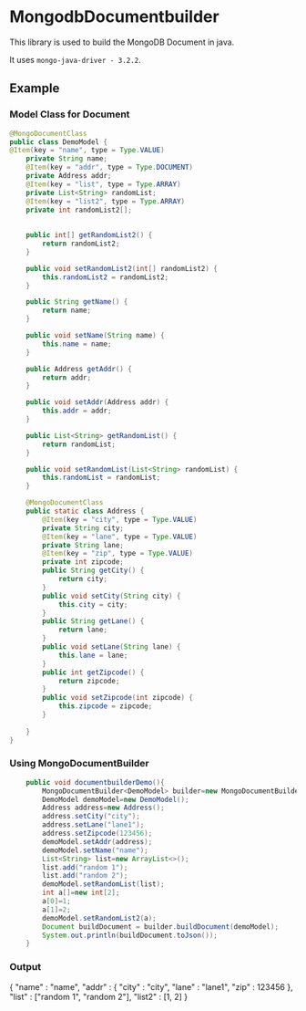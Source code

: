 # MongodbDocumentbuilder
This library is used to build the MongoDB Document in java.

It uses `mongo-java-driver - 3.2.2`.
## Example

### Model Class for Document

```java
@MongoDocumentClass
public class DemoModel {
@Item(key = "name", type = Type.VALUE)
	private String name;
	@Item(key = "addr", type = Type.DOCUMENT)
	private Address addr;
	@Item(key = "list", type = Type.ARRAY)
	private List<String> randomList;
	@Item(key = "list2", type = Type.ARRAY)
	private int randomList2[];
	
	
	public int[] getRandomList2() {
		return randomList2;
	}

	public void setRandomList2(int[] randomList2) {
		this.randomList2 = randomList2;
	}

	public String getName() {
		return name;
	}

	public void setName(String name) {
		this.name = name;
	}

	public Address getAddr() {
		return addr;
	}

	public void setAddr(Address addr) {
		this.addr = addr;
	}

	public List<String> getRandomList() {
		return randomList;
	}

	public void setRandomList(List<String> randomList) {
		this.randomList = randomList;
	}

	@MongoDocumentClass
	public static class Address {
		@Item(key = "city", type = Type.VALUE)
		private String city;
		@Item(key = "lane", type = Type.VALUE)
		private String lane;
		@Item(key = "zip", type = Type.VALUE)
		private int zipcode;
		public String getCity() {
			return city;
		}
		public void setCity(String city) {
			this.city = city;
		}
		public String getLane() {
			return lane;
		}
		public void setLane(String lane) {
			this.lane = lane;
		}
		public int getZipcode() {
			return zipcode;
		}
		public void setZipcode(int zipcode) {
			this.zipcode = zipcode;
		}
		
	}
}

```
### Using MongoDocumentBuilder
```java
	public void documentbuilderDemo(){
		MongoDocumentBuilder<DemoModel> builder=new MongoDocumentBuilder<>();
		DemoModel demoModel=new DemoModel();
		Address address=new Address();
		address.setCity("city");
		address.setLane("lane1");
		address.setZipcode(123456);
		demoModel.setAddr(address);
		demoModel.setName("name");
		List<String> list=new ArrayList<>();
		list.add("random 1");
		list.add("random 2");
		demoModel.setRandomList(list);
		int a[]=new int[2];
		a[0]=1;
		a[1]=2;
		demoModel.setRandomList2(a);
		Document buildDocument = builder.buildDocument(demoModel);
		System.out.println(buildDocument.toJson());
	}
```

### Output
{ "name" : "name", "addr" : { "city" : "city", "lane" : "lane1", "zip" : 123456 }, "list" : ["random 1", "random 2"], "list2" : [1, 2] }

